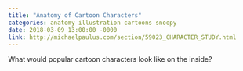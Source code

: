 ```yaml
---
title: "Anatomy of Cartoon Characters"
categories: anatomy illustration cartoons snoopy
date: 2018-03-09 13:00:00 -0000
link: http://michaelpaulus.com/section/59023_CHARACTER_STUDY.html
---
```

What would popular cartoon characters look like on the inside?